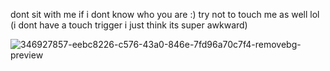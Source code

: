 dont sit with me if i dont know who you are :) try not to touch me as well lol  (i dont have a touch trigger i just think its super awkward)

![346927857-eebc8226-c576-43a0-846e-7fd96a70c7f4-removebg-preview](https://github.com/TURN-TECH-GODHEAD/TURN-TECH-GODHEAD/assets/149579327/1356c42f-6c4a-47ac-a861-221cdda40193)
